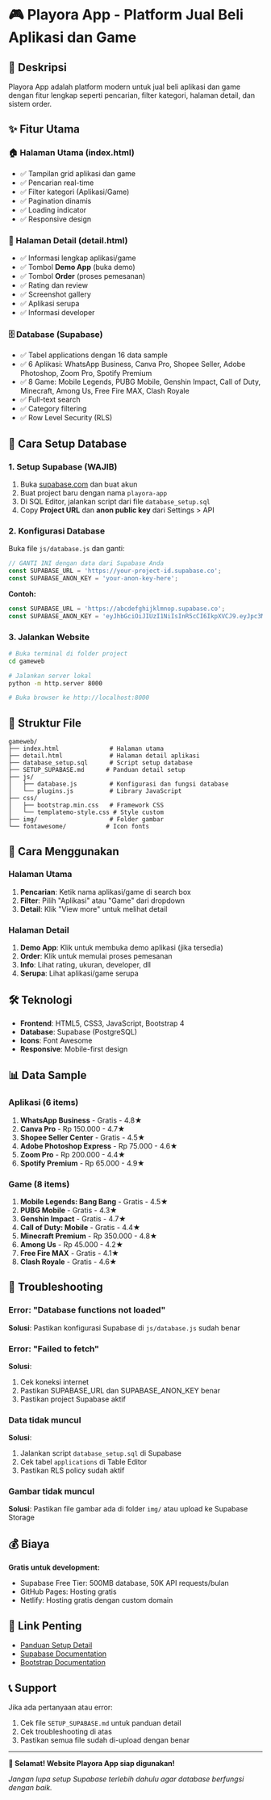 # 🎮 Playora App - Platform Jual Beli Aplikasi dan Game

## 📖 Deskripsi
Playora App adalah platform modern untuk jual beli aplikasi dan game dengan fitur lengkap seperti pencarian, filter kategori, halaman detail, dan sistem order.

## ✨ Fitur Utama

### 🏠 Halaman Utama (index.html)
- ✅ Tampilan grid aplikasi dan game
- ✅ Pencarian real-time
- ✅ Filter kategori (Aplikasi/Game)
- ✅ Pagination dinamis
- ✅ Loading indicator
- ✅ Responsive design

### 📱 Halaman Detail (detail.html)
- ✅ Informasi lengkap aplikasi/game
- ✅ Tombol **Demo App** (buka demo)
- ✅ Tombol **Order** (proses pemesanan)
- ✅ Rating dan review
- ✅ Screenshot gallery
- ✅ Aplikasi serupa
- ✅ Informasi developer

### 🗄️ Database (Supabase)
- ✅ Tabel applications dengan 16 data sample
- ✅ 6 Aplikasi: WhatsApp Business, Canva Pro, Shopee Seller, Adobe Photoshop, Zoom Pro, Spotify Premium
- ✅ 8 Game: Mobile Legends, PUBG Mobile, Genshin Impact, Call of Duty, Minecraft, Among Us, Free Fire MAX, Clash Royale
- ✅ Full-text search
- ✅ Category filtering
- ✅ Row Level Security (RLS)

## 🚀 Cara Setup Database

### 1. Setup Supabase (WAJIB)
1. Buka [supabase.com](https://supabase.com) dan buat akun
2. Buat project baru dengan nama `playora-app`
3. Di SQL Editor, jalankan script dari file `database_setup.sql`
4. Copy **Project URL** dan **anon public key** dari Settings > API

### 2. Konfigurasi Database
Buka file `js/database.js` dan ganti:
```javascript
// GANTI INI dengan data dari Supabase Anda
const SUPABASE_URL = 'https://your-project-id.supabase.co';
const SUPABASE_ANON_KEY = 'your-anon-key-here';
```

**Contoh:**
```javascript
const SUPABASE_URL = 'https://abcdefghijklmnop.supabase.co';
const SUPABASE_ANON_KEY = 'eyJhbGciOiJIUzI1NiIsInR5cCI6IkpXVCJ9.eyJpc3MiOiJzdXBhYmFzZSIsInJlZiI6ImFiY2RlZmdoaWprbG1ub3AiLCJyb2xlIjoiYW5vbiIsImlhdCI6MTY5...';
```

### 3. Jalankan Website
```bash
# Buka terminal di folder project
cd gameweb

# Jalankan server lokal
python -m http.server 8000

# Buka browser ke http://localhost:8000
```

## 📁 Struktur File

```
gameweb/
├── index.html              # Halaman utama
├── detail.html             # Halaman detail aplikasi
├── database_setup.sql      # Script setup database
├── SETUP_SUPABASE.md      # Panduan detail setup
├── js/
│   ├── database.js         # Konfigurasi dan fungsi database
│   └── plugins.js          # Library JavaScript
├── css/
│   ├── bootstrap.min.css   # Framework CSS
│   └── templatemo-style.css # Style custom
├── img/                    # Folder gambar
└── fontawesome/           # Icon fonts
```

## 🎯 Cara Menggunakan

### Halaman Utama
1. **Pencarian**: Ketik nama aplikasi/game di search box
2. **Filter**: Pilih "Aplikasi" atau "Game" dari dropdown
3. **Detail**: Klik "View more" untuk melihat detail

### Halaman Detail
1. **Demo App**: Klik untuk membuka demo aplikasi (jika tersedia)
2. **Order**: Klik untuk memulai proses pemesanan
3. **Info**: Lihat rating, ukuran, developer, dll
4. **Serupa**: Lihat aplikasi/game serupa

## 🛠️ Teknologi

- **Frontend**: HTML5, CSS3, JavaScript, Bootstrap 4
- **Database**: Supabase (PostgreSQL)
- **Icons**: Font Awesome
- **Responsive**: Mobile-first design

## 📊 Data Sample

### Aplikasi (6 items)
1. **WhatsApp Business** - Gratis - 4.8★
2. **Canva Pro** - Rp 150.000 - 4.7★
3. **Shopee Seller Center** - Gratis - 4.5★
4. **Adobe Photoshop Express** - Rp 75.000 - 4.6★
5. **Zoom Pro** - Rp 200.000 - 4.4★
6. **Spotify Premium** - Rp 65.000 - 4.9★

### Game (8 items)
1. **Mobile Legends: Bang Bang** - Gratis - 4.5★
2. **PUBG Mobile** - Gratis - 4.3★
3. **Genshin Impact** - Gratis - 4.7★
4. **Call of Duty: Mobile** - Gratis - 4.4★
5. **Minecraft Premium** - Rp 350.000 - 4.8★
6. **Among Us** - Rp 45.000 - 4.2★
7. **Free Fire MAX** - Gratis - 4.1★
8. **Clash Royale** - Gratis - 4.6★

## 🔧 Troubleshooting

### Error: "Database functions not loaded"
**Solusi**: Pastikan konfigurasi Supabase di `js/database.js` sudah benar

### Error: "Failed to fetch"
**Solusi**: 
1. Cek koneksi internet
2. Pastikan SUPABASE_URL dan SUPABASE_ANON_KEY benar
3. Pastikan project Supabase aktif

### Data tidak muncul
**Solusi**:
1. Jalankan script `database_setup.sql` di Supabase
2. Cek tabel `applications` di Table Editor
3. Pastikan RLS policy sudah aktif

### Gambar tidak muncul
**Solusi**: Pastikan file gambar ada di folder `img/` atau upload ke Supabase Storage

## 💰 Biaya

**Gratis untuk development:**
- Supabase Free Tier: 500MB database, 50K API requests/bulan
- GitHub Pages: Hosting gratis
- Netlify: Hosting gratis dengan custom domain

## 🔗 Link Penting

- [Panduan Setup Detail](SETUP_SUPABASE.md)
- [Supabase Documentation](https://supabase.com/docs)
- [Bootstrap Documentation](https://getbootstrap.com/docs/4.6/)

## 📞 Support

Jika ada pertanyaan atau error:
1. Cek file `SETUP_SUPABASE.md` untuk panduan detail
2. Cek troubleshooting di atas
3. Pastikan semua file sudah di-upload dengan benar

---

**🎉 Selamat! Website Playora App siap digunakan!**

*Jangan lupa setup Supabase terlebih dahulu agar database berfungsi dengan baik.*